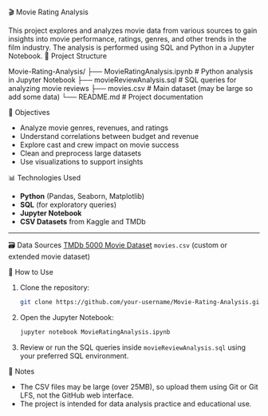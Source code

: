 🎬 Movie Rating Analysis

This project explores and analyzes movie data from various sources to gain insights into movie performance, ratings, genres, and other trends in the film industry. The analysis is performed using SQL and Python in a Jupyter Notebook.
📁 Project Structure

Movie-Rating-Analysis/
├── MovieRatingAnalysis.ipynb      # Python analysis in Jupyter Notebook
├── movieReviewAnalysis.sql        # SQL queries for analyzing movie reviews
├── movies.csv                     # Main dataset (may be large so add some data)
└── README.md                      # Project documentation

🧠 Objectives
- Analyze movie genres, revenues, and ratings
- Understand correlations between budget and revenue
- Explore cast and crew impact on movie success
- Clean and preprocess large datasets
- Use visualizations to support insights

 📊 Technologies Used

- **Python** (Pandas, Seaborn, Matplotlib)
- **SQL** (for exploratory queries)
- **Jupyter Notebook**
- **CSV Datasets** from Kaggle and TMDb

---

🗃️ Data Sources
 [TMDb 5000 Movie Dataset](https://www.kaggle.com/datasets/tmdb/tmdb-movie-metadata)
 `movies.csv` (custom or extended movie dataset)


🚀 How to Use

1. Clone the repository:
   ```bash
   git clone https://github.com/your-username/Movie-Rating-Analysis.git
   ```
2. Open the Jupyter Notebook:
   ```bash
   jupyter notebook MovieRatingAnalysis.ipynb
   ```
3. Review or run the SQL queries inside `movieReviewAnalysis.sql` using your preferred SQL environment.

📌 Notes

- The CSV files may be large (over 25MB), so upload them using Git or Git LFS, not the GitHub web interface.
- The project is intended for data analysis practice and educational use.
